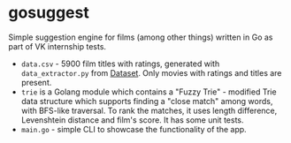 # gosuggest
Simple suggestion engine for films (among other things) written in Go as part of VK internship tests.

* ```data.csv``` - 5900 film titles with ratings, generated with ```data_extractor.py``` from [Dataset](https://www.kaggle.com/datasets/rounakbanik/the-movies-dataset). Only movies with ratings and titles are present.
* ```trie``` is a Golang module which contains a "Fuzzy Trie" - modified Trie data structure which supports finding a "close match" among words, with BFS-like traversal. To rank the matches, it uses length difference, Levenshtein distance and film's score. It has some unit tests.
* ```main.go``` - simple CLI to showcase the functionality of the app.